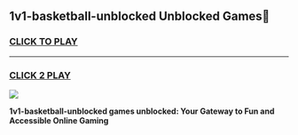 
## 1v1-basketball-unblocked Unblocked Games👋
<h3>
<a href="https://news.freeplayer.one?title=1v1-basketball-unblocked&ref=16F">CLICK TO PLAY</a></h3>
<hr>

<h3>
<a href="https://news.freeplayer.one?title=1v1-basketball-unblocked&ref=16F">CLICK 2 PLAY</a>
  
</h3>

<a href="https://news.freeplayer.one?title=1v1-basketball-unblocked&ref=16F/"><img src="https://clearcache.store/games.png"></a>


**1v1-basketball-unblocked games unblocked: Your Gateway to Fun and Accessible Online Gaming**
